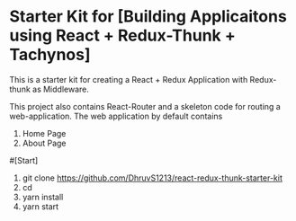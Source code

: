 # Starter Kit for [Building Applicaitons using React + Redux-Thunk + Tachynos]

This is a starter kit for creating a React + Redux Application with Redux-thunk as Middleware.

This project also contains React-Router and a skeleton code for routing a web-application. The web application by default contains
1. Home Page
2. About Page

#[Start]
1. git clone https://github.com/DhruvS1213/react-redux-thunk-starter-kit <my-project-name>
2. cd <my-project-name>
3. yarn install
4. yarn start